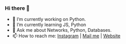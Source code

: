 ### Hi there 👋

- 🔭 I’m currently working on Python.
- 🌱 I’m currently learning JS, Python
- 💬 Ask me about Networks, Python, Databases.
- 📫 How to reach me: [Instagram](https://instagram.com/parjanya_modi/) | [Mail me](mailto:parjanyamodi@techalier.com) | [Website](https://parjanyamodi.techalier.com)

